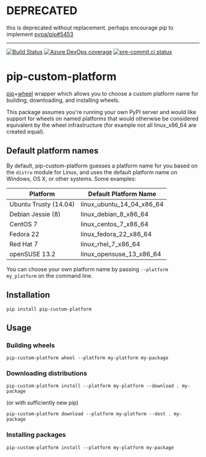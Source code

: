 # DEPRECATED

this is deprecated without replacement.  perhaps encourage pip to implement
[pypa/pip#5453]

[pypa/pip#5453]: https://github.com/pypa/pip/issues/5453

___

[![Build Status](https://dev.azure.com/asottile/asottile/_apis/build/status/asottile.pip-custom-platform?branchName=master)](https://dev.azure.com/asottile/asottile/_build/latest?definitionId=60&branchName=master)
[![Azure DevOps coverage](https://img.shields.io/azure-devops/coverage/asottile/asottile/60/master.svg)](https://dev.azure.com/asottile/asottile/_build/latest?definitionId=60&branchName=master)
[![pre-commit.ci status](https://results.pre-commit.ci/badge/github/asottile/pip-custom-platform/master.svg)](https://results.pre-commit.ci/latest/github/asottile/pip-custom-platform/master)

pip-custom-platform
===================

[pip][pip]+[wheel][wheel] wrapper which allows you to choose a custom platform
name for building, downloading, and installing wheels.

This package assumes you're running your own PyPI server and would like
support for wheels on named platforms that would otherwise be considered
equivalent by the wheel infrastructure (for example not all linux_x86_64 are
created equal).

## Default platform names

By default, pip-custom-platform guesses a platform name for you based on the
`distro` module for Linux, and uses the default platform name on Windows, OS
X, or other systems. Some examples:

| Platform                | Default Platform Name      |
|-------------------------|----------------------------|
| Ubuntu Trusty (14.04)   | linux_ubuntu_14_04_x86_64  |
| Debian Jessie (8)       | linux_debian_8_x86_64      |
| CentOS 7                | linux_centos_7_x86_64      |
| Fedora 22               | linux_fedora_22_x86_64     |
| Red Hat 7               | linux_rhel_7_x86_64        |
| openSUSE 13.2           | linux_opensuse_13_x86_64   |

You can choose your own platform name by passing `--platform my_platform` on
the command line.

## Installation

`pip install pip-custom-platform`

## Usage

### Building wheels

`pip-custom-platform wheel --platform my-platform my-package`

### Downloading distributions

`pip-custom-platform install --platform my-platform --download . my-package`

(or with sufficiently new pip)

`pip-custom-platform download --platform my-platform --dest . my-package`

### Installing packages

`pip-custom-platform install --platform my-platform my-package`


[pip]: https://github.com/pypa/pip
[wheel]: https://bitbucket.org/pypa/wheel
